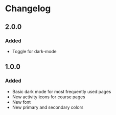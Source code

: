 # Changelog

## 2.0.0

### Added

- Toggle for dark-mode

## 1.0.0

### Added

- Basic dark mode for most frequently used pages
- New activity icons for course pages
- New font
- New primary and secondary colors

